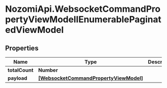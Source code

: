 # NozomiApi.WebsocketCommandPropertyViewModelIEnumerablePaginatedViewModel

## Properties
Name | Type | Description | Notes
------------ | ------------- | ------------- | -------------
**totalCount** | **Number** |  | [optional] 
**payload** | [**[WebsocketCommandPropertyViewModel]**](WebsocketCommandPropertyViewModel.md) |  | [optional] 

